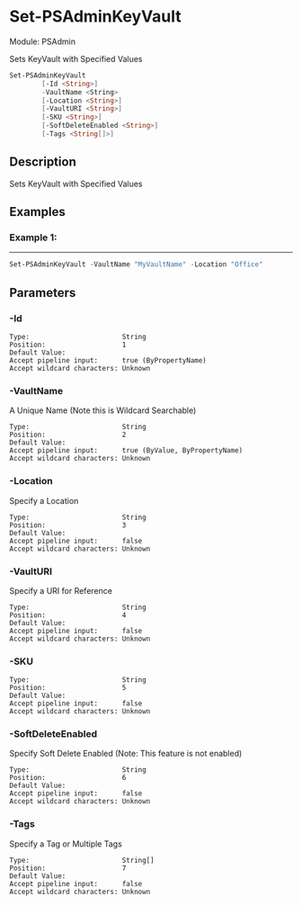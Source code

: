 ﻿# Set-PSAdminKeyVault
Module: PSAdmin

Sets KeyVault with Specified Values

``` powershell
Set-PSAdminKeyVault
        [-Id <String>]
        -VaultName <String>
        [-Location <String>]
        [-VaultURI <String>]
        [-SKU <String>]
        [-SoftDeleteEnabled <String>]
        [-Tags <String[]>]
```

## Description
Sets KeyVault with Specified Values

## Examples
### Example 1:   
***

``` powershell
Set-PSAdminKeyVault -VaultName "MyVaultName" -Location "Office"
```

## Parameters

### \-Id

```
Type:                       String  
Position:                   1  
Default Value:                
Accept pipeline input:      true (ByPropertyName)  
Accept wildcard characters: Unknown  
```
### \-VaultName

A Unique Name (Note this is Wildcard Searchable)
```
Type:                       String  
Position:                   2  
Default Value:                
Accept pipeline input:      true (ByValue, ByPropertyName)  
Accept wildcard characters: Unknown  
```
### \-Location

Specify a Location
```
Type:                       String  
Position:                   3  
Default Value:                
Accept pipeline input:      false  
Accept wildcard characters: Unknown  
```
### \-VaultURI

Specify a URI for Reference
```
Type:                       String  
Position:                   4  
Default Value:                
Accept pipeline input:      false  
Accept wildcard characters: Unknown  
```
### \-SKU

```
Type:                       String  
Position:                   5  
Default Value:                
Accept pipeline input:      false  
Accept wildcard characters: Unknown  
```
### \-SoftDeleteEnabled

Specify Soft Delete Enabled (Note: This feature is not enabled)
```
Type:                       String  
Position:                   6  
Default Value:                
Accept pipeline input:      false  
Accept wildcard characters: Unknown  
```
### \-Tags

Specify a Tag or Multiple Tags
```
Type:                       String[]  
Position:                   7  
Default Value:                
Accept pipeline input:      false  
Accept wildcard characters: Unknown  
```
